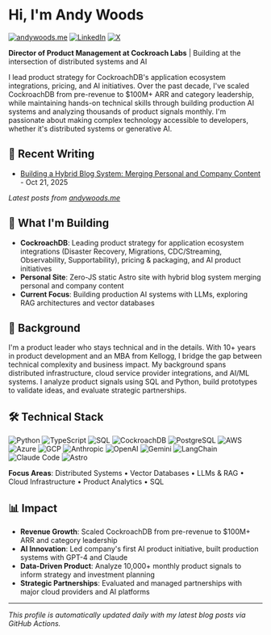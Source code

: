 # Hi, I'm Andy Woods

[![andywoods.me](https://img.shields.io/badge/andywoods.me-000000?style=flat&logo=google-chrome&logoColor=white)](https://andywoods.me)
[![LinkedIn](https://img.shields.io/badge/LinkedIn-0A66C2?style=flat&logo=linkedin&logoColor=white)](https://www.linkedin.com/in/andrewscottwoods/)
[![X](https://img.shields.io/badge/X-000000?style=flat&logo=x&logoColor=white)](https://twitter.com/awoods187)

**Director of Product Management at Cockroach Labs** | Building at the intersection of distributed systems and AI

I lead product strategy for CockroachDB's application ecosystem integrations, pricing, and AI initiatives. Over the past decade, I've scaled CockroachDB from pre-revenue to $100M+ ARR and category leadership, while maintaining hands-on technical skills through building production AI systems and analyzing thousands of product signals monthly. I'm passionate about making complex technology accessible to developers, whether it's distributed systems or generative AI.

## 📝 Recent Writing

<!-- BLOG-POST-LIST:START -->
- [Building a Hybrid Blog System: Merging Personal and Company Content](https://andywoods.me/blog/setting-up-modern-static-site-2025/) - Oct 21, 2025
<!-- BLOG-POST-LIST:END -->

*Latest posts from [andywoods.me](https://andywoods.me)*

## 🚀 What I'm Building

- **CockroachDB**: Leading product strategy for application ecosystem integrations (Disaster Recovery, Migrations, CDC/Streaming, Observability, Supportability), pricing & packaging, and AI product initiatives
- **Personal Site**: Zero-JS static Astro site with hybrid blog system merging personal and company content
- **Current Focus**: Building production AI systems with LLMs, exploring RAG architectures and vector databases

## 💼 Background

I'm a product leader who stays technical and in the details. With 10+ years in product development and an MBA from Kellogg, I bridge the gap between technical complexity and business impact. My background spans distributed infrastructure, cloud service provider integrations, and AI/ML systems. I analyze product signals using SQL and Python, build prototypes to validate ideas, and evaluate strategic partnerships.

## 🛠️ Technical Stack

![Python](https://img.shields.io/badge/Python-3776AB?style=flat&logo=python&logoColor=white)
![TypeScript](https://img.shields.io/badge/TypeScript-3178C6?style=flat&logo=typescript&logoColor=white)
![SQL](https://img.shields.io/badge/SQL-4479A1?style=flat&logo=postgresql&logoColor=white)
![CockroachDB](https://img.shields.io/badge/CockroachDB-6933FF?style=flat&logo=cockroachdb&logoColor=white)
![PostgreSQL](https://img.shields.io/badge/PostgreSQL-336791?style=flat&logo=postgresql&logoColor=white)
![AWS](https://img.shields.io/badge/AWS-232F3E?style=flat&logo=amazon-aws&logoColor=white)
![Azure](https://img.shields.io/badge/Azure-0078D4?style=flat&logo=microsoft-azure&logoColor=white)
![GCP](https://img.shields.io/badge/GCP-4285F4?style=flat&logo=google-cloud&logoColor=white)
![Anthropic](https://img.shields.io/badge/Anthropic-191919?style=flat&logo=anthropic&logoColor=white)
![OpenAI](https://img.shields.io/badge/OpenAI-412991?style=flat&logo=openai&logoColor=white)
![Gemini](https://img.shields.io/badge/Gemini-8E75B2?style=flat&logo=google-gemini&logoColor=white)
![LangChain](https://img.shields.io/badge/LangChain-1C3C3C?style=flat&logo=langchain&logoColor=white)
![Claude Code](https://img.shields.io/badge/Claude_Code-191919?style=flat&logo=anthropic&logoColor=white)
![Astro](https://img.shields.io/badge/Astro-FF5D01?style=flat&logo=astro&logoColor=white)

**Focus Areas**: Distributed Systems • Vector Databases • LLMs & RAG • Cloud Infrastructure • Product Analytics • SQL

## 📊 Impact

- **Revenue Growth**: Scaled CockroachDB from pre-revenue to $100M+ ARR and category leadership
- **AI Innovation**: Led company's first AI product initiative, built production systems with GPT-4 and Claude
- **Data-Driven Product**: Analyze 10,000+ monthly product signals to inform strategy and investment planning
- **Strategic Partnerships**: Evaluated and managed partnerships with major cloud providers and AI platforms

---

*This profile is automatically updated daily with my latest blog posts via GitHub Actions.*

